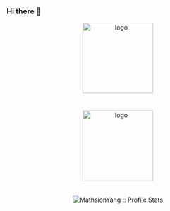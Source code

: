 ### Hi there 👋

<!--
**MathsionYang/MathsionYang** is a ✨ _special_ ✨ repository because its `README.md` (this file) appears on your GitHub profile.

Here are some ideas to get you started:

- 🔭 I’m currently working on ...
- 🌱 I’m currently learning ...
- 👯 I’m looking to collaborate on ...
- 🤔 I’m looking for help with ...
- 💬 Ask me about ...
- 📫 How to reach me: ...
- 😄 Pronouns: ...
- ⚡ Fun fact: ...
-->


<p align="center"><img src="https://github-profile-trophy.vercel.app/?username=MathsionYang&theme=flat&column=9" alt="logo" height="160" align="center" style="margin: auto; margin-bottom: 20px;" /></p>


<p align="center"><img src="https://github-readme-stats.vercel.app/api/top-langs/?username=MathsionYang&theme=dark&layout=compact" alt="logo" height="160" align="center" style="margin: 5px; margin-bottom: 20px;" /></p>
<p align="center"><img src="https://github-readme-stats.vercel.app/api?username=MathsionYang&show_icons=true&theme=synthwave" alt="MathsionYang :: Profile Stats" /></p>
